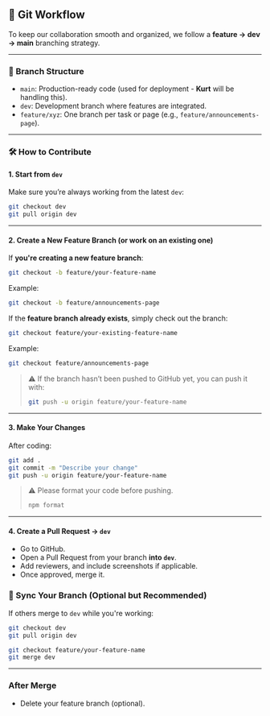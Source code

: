 ## 🔁 Git Workflow

To keep our collaboration smooth and organized, we follow a **feature → dev → main** branching strategy.

---

### 🧱 Branch Structure

- `main`: Production-ready code (used for deployment - **Kurt** will be handling this).
- `dev`: Development branch where features are integrated.
- `feature/xyz`: One branch per task or page (e.g., `feature/announcements-page`).

---

### 🛠️ How to Contribute

#### 1. Start from `dev`

Make sure you’re always working from the latest `dev`:

```bash
git checkout dev
git pull origin dev
```

---

#### 2. **Create a New Feature Branch** (or work on an existing one)

If **you're creating a new feature branch**:

```bash
git checkout -b feature/your-feature-name
```

Example:

```bash
git checkout -b feature/announcements-page
```

If the **feature branch already exists**, simply check out the branch:

```bash
git checkout feature/your-existing-feature-name
```

Example:

```bash
git checkout feature/announcements-page
```

> ⚠️ If the branch hasn’t been pushed to GitHub yet, you can push it with:
>
> ```bash
> git push -u origin feature/your-feature-name
> ```

---

#### 3. Make Your Changes

After coding:

```bash
git add .
git commit -m "Describe your change"
git push -u origin feature/your-feature-name
```

> ⚠️ Please format your code before pushing.
>
> ```bash
> npm format
> ```

---

#### 4. Create a Pull Request → `dev`

- Go to GitHub.
- Open a Pull Request from your branch **into `dev`**.
- Add reviewers, and include screenshots if applicable.
- Once approved, merge it.

### 🔁 Sync Your Branch (Optional but Recommended)

If others merge to `dev` while you're working:

```bash
git checkout dev
git pull origin dev

git checkout feature/your-feature-name
git merge dev
```

---

### After Merge

- Delete your feature branch (optional).